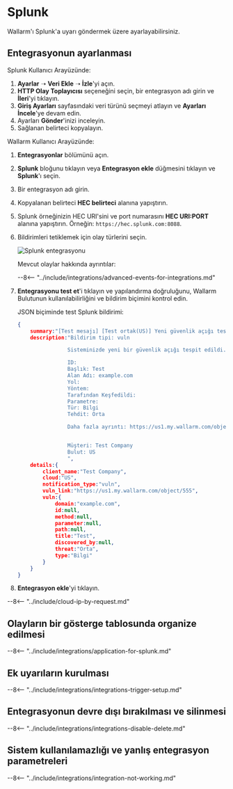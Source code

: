 [splunk-dashboard-by-wallarm-img]: ../../../images/user-guides/settings/integrations/splunk-dashboard-by-wallarm.png

# Splunk

Wallarm'ı Splunk'a uyarı göndermek üzere ayarlayabilirsiniz.

## Entegrasyonun ayarlanması

Splunk Kullanıcı Arayüzünde:

1. **Ayarlar** ➝ **Veri Ekle** ➝ **İzle**'yi açın.
2. **HTTP Olay Toplayıcısı** seçeneğini seçin, bir entegrasyon adı girin ve **İleri**'yi tıklayın.
3. **Giriş Ayarları** sayfasındaki veri türünü seçmeyi atlayın ve **Ayarları İncele**'ye devam edin.
4. Ayarları **Gönder**'inizi inceleyin.
5. Sağlanan belirteci kopyalayın.

Wallarm Kullanıcı Arayüzünde:

1. **Entegrasyonlar** bölümünü açın.
1. **Splunk** bloğunu tıklayın veya **Entegrasyon ekle** düğmesini tıklayın ve **Splunk**'ı seçin.
1. Bir entegrasyon adı girin.
1. Kopyalanan belirteci **HEC belirteci** alanına yapıştırın.
1. Splunk örneğinizin HEC URI'sini ve port numarasını **HEC URI:PORT** alanına yapıştırın. Örneğin: `https://hec.splunk.com:8088`.
1. Bildirimleri tetiklemek için olay türlerini seçin.

    ![Splunk entegrasyonu](../../../images/user-guides/settings/integrations/add-splunk-integration.png)
    
    Mevcut olaylar hakkında ayrıntılar:

    --8<-- "../include/integrations/advanced-events-for-integrations.md"

1. **Entegrasyonu test et**'i tıklayın ve yapılandırma doğruluğunu, Wallarm Bulutunun kullanılabilirliğini ve bildirim biçimini kontrol edin.

    JSON biçiminde test Splunk bildirimi:

    ```json
    {
        summary:"[Test mesajı] [Test ortak(US)] Yeni güvenlik açığı tespit edildi",
        description:"Bildirim tipi: vuln

                    Sisteminizde yeni bir güvenlik açığı tespit edildi.

                    ID: 
                    Başlık: Test
                    Alan Adı: example.com
                    Yol: 
                    Yöntem: 
                    Tarafından Keşfedildi: 
                    Parametre: 
                    Tür: Bilgi
                    Tehdit: Orta

                    Daha fazla ayrıntı: https://us1.my.wallarm.com/object/555


                    Müşteri: Test Company
                    Bulut: US
                    ",
        details:{
            client_name:"Test Company",
            cloud:"US",
            notification_type:"vuln",
            vuln_link:"https://us1.my.wallarm.com/object/555",
            vuln:{
                domain:"example.com",
                id:null,
                method:null,
                parameter:null,
                path:null,
                title:"Test",
                discovered_by:null,
                threat:"Orta",
                type:"Bilgi"
            }
        }
    }
    ```

1. **Entegrasyon ekle**'yi tıklayın.

--8<-- "../include/cloud-ip-by-request.md"

## Olayların bir gösterge tablosunda organize edilmesi

--8<-- "../include/integrations/application-for-splunk.md"

## Ek uyarıların kurulması

--8<-- "../include/integrations/integrations-trigger-setup.md"

## Entegrasyonun devre dışı bırakılması ve silinmesi

--8<-- "../include/integrations/integrations-disable-delete.md"

## Sistem kullanılamazlığı ve yanlış entegrasyon parametreleri 

--8<-- "../include/integrations/integration-not-working.md"